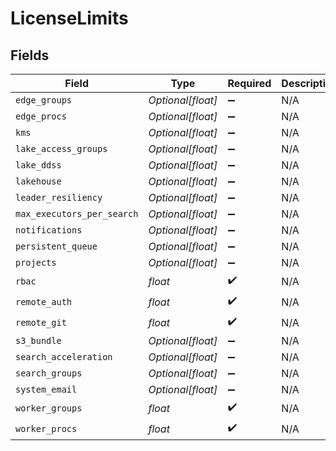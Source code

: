 # LicenseLimits


## Fields

| Field                      | Type                       | Required                   | Description                |
| -------------------------- | -------------------------- | -------------------------- | -------------------------- |
| `edge_groups`              | *Optional[float]*          | :heavy_minus_sign:         | N/A                        |
| `edge_procs`               | *Optional[float]*          | :heavy_minus_sign:         | N/A                        |
| `kms`                      | *Optional[float]*          | :heavy_minus_sign:         | N/A                        |
| `lake_access_groups`       | *Optional[float]*          | :heavy_minus_sign:         | N/A                        |
| `lake_ddss`                | *Optional[float]*          | :heavy_minus_sign:         | N/A                        |
| `lakehouse`                | *Optional[float]*          | :heavy_minus_sign:         | N/A                        |
| `leader_resiliency`        | *Optional[float]*          | :heavy_minus_sign:         | N/A                        |
| `max_executors_per_search` | *Optional[float]*          | :heavy_minus_sign:         | N/A                        |
| `notifications`            | *Optional[float]*          | :heavy_minus_sign:         | N/A                        |
| `persistent_queue`         | *Optional[float]*          | :heavy_minus_sign:         | N/A                        |
| `projects`                 | *Optional[float]*          | :heavy_minus_sign:         | N/A                        |
| `rbac`                     | *float*                    | :heavy_check_mark:         | N/A                        |
| `remote_auth`              | *float*                    | :heavy_check_mark:         | N/A                        |
| `remote_git`               | *float*                    | :heavy_check_mark:         | N/A                        |
| `s3_bundle`                | *Optional[float]*          | :heavy_minus_sign:         | N/A                        |
| `search_acceleration`      | *Optional[float]*          | :heavy_minus_sign:         | N/A                        |
| `search_groups`            | *Optional[float]*          | :heavy_minus_sign:         | N/A                        |
| `system_email`             | *Optional[float]*          | :heavy_minus_sign:         | N/A                        |
| `worker_groups`            | *float*                    | :heavy_check_mark:         | N/A                        |
| `worker_procs`             | *float*                    | :heavy_check_mark:         | N/A                        |